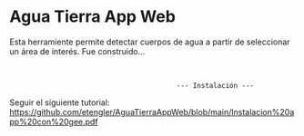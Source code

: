# Agua Tierra App Web

Esta herramiente permite detectar cuerpos de agua a partir de seleccionar un área de interés.
Fue construido...

&nbsp;


                                             --- Instalación ---

Seguir el siguiente tutorial: https://github.com/etengler/AguaTierraAppWeb/blob/main/Instalacion%20app%20con%20gee.pdf




